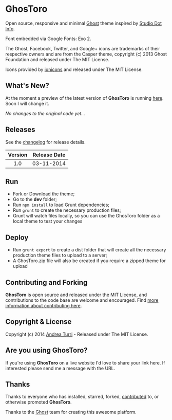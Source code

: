 # GhosToro

Open source, responsive and minimal [Ghost](http://ghost.org/) theme inspired by [Studio Dot Info](http://wearestudio.info/).

Font embedded via Google Fonts: Exo 2.

The Ghost, Facebook, Twitter, and Google+ icons are trademarks of their respective owners and are from the Casper theme, copyright (c) 2013 Ghost Foundation and released under The MIT License.

Icons provided by [ionicons](http://ionicons.com/) and released under The MIT License.

## What's New?

<!--
[My personal website](http://www.andrea-turri.com) is always running the latest version of **GhosToro**. You can preview all new features there.
-->
At the moment a preview of the latest version of **GhosToro** is running [here](http://178.62.113.88:8880). Soon I will change it.

_No changes to the original code yet..._

## Releases

See the [changelog](CHANGELOG.md) for release details.

| Version | Release Date |
| :-----: | :----------: |
| 1.0 | 03-11-2014 |

## Run

- Fork or Download the theme;
- Go to the **dev** folder;
- Run `npm install` to load Grunt dependencies;
- Run `grunt` to create the necessary production files;
- Grunt will watch files locally, so you can use the GhosToro folder as a local theme to test your changes

## Deploy

- Run `grunt export` to create a dist folder that will create all the necessary production theme files to upload to a server;
- A GhosToro.zip file will also be created if you require a zipped theme for upload

## Contributing and Forking

**GhosToro** is open source and released under the MIT License, and contributions to the code base are welcome and encouraged. Find [more information about contributing here](CONTRIBUTING.md).

## Copyright & License

Copyright (c) 2014 [Andrea Turri](http://www.andrea-turri.com) - Released under The MIT License.

## Are you using GhosToro?

If you're using **GhosToro** on a live website I'd love to share your link here. If interested please send me a message with the URL.

## Thanks

Thanks to everyone who has installed, starred, forked, [contributed](https://github.com/Torone/GhosToro/graphs/contributors) to, or otherwise promoted **GhosToro**.

Thanks to the [Ghost](http://ghost.org/) team for creating this awesome platform.
